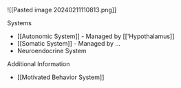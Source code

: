 ![[Pasted image 20240211110813.png]]

Systems
- [[Autonomic System]] - Managed by [['Hypothalamus]]
- [[Somatic System]] - Managed by ...
- Neuroendocrine System

Additional Information
- [[Motivated Behavior System]]